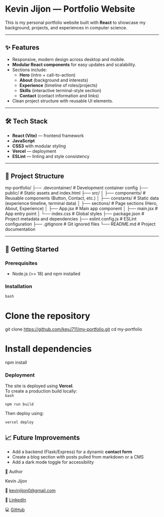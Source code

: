 # Kevin Jijon — Portfolio Website

This is my personal portfolio website built with **React** to showcase my background, projects, and experiences in computer science.  

---

## ✨ Features
- Responsive, modern design across desktop and mobile.
- **Modular React components** for easy updates and scalability.
- Sections include:
  - **Hero** (intro + call-to-action)
  - **About** (background and interests)
  - **Experience** (timeline of roles/projects)
  - **Skills** (interactive terminal-style section)
  - **Contact** (contact information and links)
- Clean project structure with reusable UI elements.

---

## 🛠️ Tech Stack
- **React (Vite)** — frontend framework
- **JavaScript**
- **CSS3** with modular styling
- **Vercel** — deployment
- **ESLint** — linting and style consistency

---

## 📂 Project Structure
my-portfolio/
├── .devcontainer/ # Development container config
├── public/ # Static assets and index.html
├── src/
│ ├── components/ # Reusable components (Button, Contact, etc.)
│ ├── constants/ # Static data (experience timeline, terminal data)
│ ├── sections/ # Page sections (Hero, About, Experience)
│ ├── App.jsx # Main app component
│ ├── main.jsx # App entry point
│ └── index.css # Global styles
├── package.json # Project metadata and dependencies
├── eslint.config.js # ESLint configuration
├── .gitignore # Git ignored files
└── README.md # Project documentation

---

## 🚀 Getting Started

### Prerequisites
- Node.js (>= 18) and npm installed

### Installation
```bash ```

# Clone the repository
git clone https://github.com/kevJ711/my-portfolio.git
cd my-portfolio

# Install dependencies
npm install

### Deployment
The site is deployed using **Vercel**.  
To create a production build locally:  
```bash```

```npm run build```

Then deploy using:

```vercel deploy```

## 📈 Future Improvements
- Add a backend (Flask/Express) for a dynamic **contact form**  
- Create a blog section with posts pulled from markdown or a CMS  
- Add a dark mode toggle for accessibility  


👤 Author

Kevin Jijon

📧 kevinjijon0@gmail.com

💼 [LinkedIn](https://www.linkedin.com/in/kevinjijon/)

💻 [GitHub](https://github.com/kevJ711)









